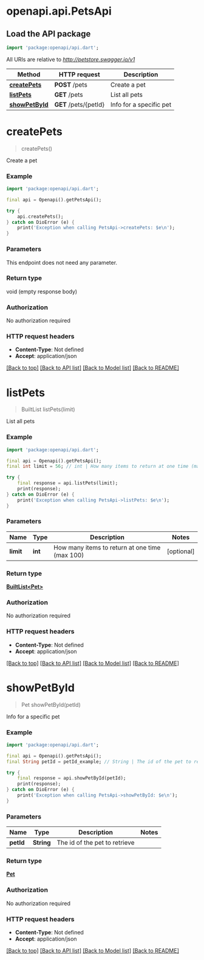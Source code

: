 # openapi.api.PetsApi

## Load the API package
```dart
import 'package:openapi/api.dart';
```

All URIs are relative to *http://petstore.swagger.io/v1*

Method | HTTP request | Description
------------- | ------------- | -------------
[**createPets**](PetsApi.md#createpets) | **POST** /pets | Create a pet
[**listPets**](PetsApi.md#listpets) | **GET** /pets | List all pets
[**showPetById**](PetsApi.md#showpetbyid) | **GET** /pets/{petId} | Info for a specific pet


# **createPets**
> createPets()

Create a pet

### Example
```dart
import 'package:openapi/api.dart';

final api = Openapi().getPetsApi();

try {
    api.createPets();
} catch on DioError (e) {
    print('Exception when calling PetsApi->createPets: $e\n');
}
```

### Parameters
This endpoint does not need any parameter.

### Return type

void (empty response body)

### Authorization

No authorization required

### HTTP request headers

 - **Content-Type**: Not defined
 - **Accept**: application/json

[[Back to top]](#) [[Back to API list]](../README.md#documentation-for-api-endpoints) [[Back to Model list]](../README.md#documentation-for-models) [[Back to README]](../README.md)

# **listPets**
> BuiltList<Pet> listPets(limit)

List all pets

### Example
```dart
import 'package:openapi/api.dart';

final api = Openapi().getPetsApi();
final int limit = 56; // int | How many items to return at one time (max 100)

try {
    final response = api.listPets(limit);
    print(response);
} catch on DioError (e) {
    print('Exception when calling PetsApi->listPets: $e\n');
}
```

### Parameters

Name | Type | Description  | Notes
------------- | ------------- | ------------- | -------------
 **limit** | **int**| How many items to return at one time (max 100) | [optional] 

### Return type

[**BuiltList&lt;Pet&gt;**](Pet.md)

### Authorization

No authorization required

### HTTP request headers

 - **Content-Type**: Not defined
 - **Accept**: application/json

[[Back to top]](#) [[Back to API list]](../README.md#documentation-for-api-endpoints) [[Back to Model list]](../README.md#documentation-for-models) [[Back to README]](../README.md)

# **showPetById**
> Pet showPetById(petId)

Info for a specific pet

### Example
```dart
import 'package:openapi/api.dart';

final api = Openapi().getPetsApi();
final String petId = petId_example; // String | The id of the pet to retrieve

try {
    final response = api.showPetById(petId);
    print(response);
} catch on DioError (e) {
    print('Exception when calling PetsApi->showPetById: $e\n');
}
```

### Parameters

Name | Type | Description  | Notes
------------- | ------------- | ------------- | -------------
 **petId** | **String**| The id of the pet to retrieve | 

### Return type

[**Pet**](Pet.md)

### Authorization

No authorization required

### HTTP request headers

 - **Content-Type**: Not defined
 - **Accept**: application/json

[[Back to top]](#) [[Back to API list]](../README.md#documentation-for-api-endpoints) [[Back to Model list]](../README.md#documentation-for-models) [[Back to README]](../README.md)

